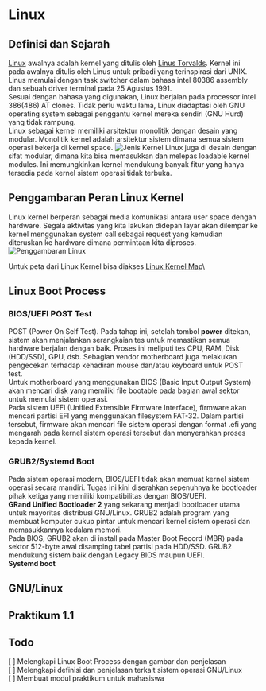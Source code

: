 # Linux

## Definisi dan Sejarah
[Linux](https://en.wikipedia.org/wiki/Linux_kernel/) awalnya adalah kernel yang ditulis oleh [Linus Torvalds](https://en.wikipedia.org/wiki/Linus_Torvalds).
Kernel ini pada awalnya ditulis oleh Linus untuk pribadi yang terinspirasi dari UNIX. Linus memulai dengan task switcher dalam bahasa intel 80386 assembly dan sebuah driver terminal pada 25 Agustus 1991.\
Sesuai dengan bahasa yang digunakan, Linux berjalan pada processor intel 386(486) AT clones.
Tidak perlu waktu lama, Linux diadaptasi oleh GNU operating system sebagai penggantu kernel mereka sendiri (GNU Hurd) yang tidak rampung.\
Linux sebagai kernel memiliki arsitektur monolitik dengan desain yang modular. Monolitik kernel adalah arsitektur sistem dimana semua sistem operasi bekerja di kernel space.
![Jenis Kernel](https://upload.wikimedia.org/wikipedia/commons/d/d0/OS-structure2.svg)
Linux juga di desain dengan sifat modular, dimana kita bisa memasukkan dan melepas loadable kernel modules. Ini memungkinkan kernel mendukung banyak fitur yang hanya tersedia pada kernel sistem operasi tidak terbuka.

## Penggambaran Peran Linux Kernel
Linux kernel berperan sebagai media komunikasi antara user space dengan hardware. Segala aktivitas yang kita lakukan didepan layar akan dilempar ke kernel menggunakan system call sebagai request yang kemudian diteruskan ke hardware dimana permintaan kita diproses.
![Penggambaran Linux](https://upload.wikimedia.org/wikipedia/commons/3/3a/Linux_kernel_ubiquity.svg)

Untuk peta dari Linux Kernel bisa diakses [Linux Kernel Map](https://makelinux.github.io/kernel/map/)\

## Linux Boot Process

### BIOS/UEFI POST Test
POST (Power On Self Test). Pada tahap ini, setelah tombol **power** ditekan, sistem akan menjalankan serangkaian tes untuk memastikan semua hardware berjalan dengan baik. Proses ini meliputi tes CPU, RAM, Disk (HDD/SSD), GPU, dsb. Sebagian vendor motherboard juga melakukan pengecekan terhadap kehadiran mouse dan/atau keyboard untuk POST test.\
Untuk motherboard yang menggunakan BIOS (Basic Input Output System) akan mencari disk yang memiliki file bootable pada bagian awal sektor untuk memulai sistem operasi.\
Pada sistem UEFI (Unified Extensible Firmware Interface), firmware akan mencari partisi EFI yang menggunakan filesystem FAT-32. Dalam partisi tersebut, firmware akan mencari file sistem operasi dengan format .efi yang mengarah pada kernel sistem operasi tersebut dan menyerahkan proses kepada kernel.

### GRUB2/Systemd Boot
Pada sistem operasi modern, BIOS/UEFI tidak akan memuat kernel sistem operasi secara mandiri. Tugas ini kini diserahkan sepenuhnya ke bootloader pihak ketiga yang memiliki kompatibilitas dengan BIOS/UEFI.\
**GRand Unified Bootloader 2** yang sekarang menjadi bootloader utama untuk mayoritas distribusi GNU/Linux. GRUB2 adalah program yang membuat komputer cukup pintar untuk mencari kernel sistem operasi dan memasukkannya kedalam memori.\
Pada BIOS, GRUB2 akan di install pada Master Boot Record (MBR) pada sektor 512-byte awal disamping tabel partisi pada HDD/SSD.
GRUB2 mendukung sistem baik dengan Legacy BIOS maupun UEFI.\
**Systemd boot**

## GNU/Linux

## Praktikum 1.1

## Todo
[  ] Melengkapi Linux Boot Process dengan gambar dan penjelasan\
[  ] Melengkapi definisi dan penjelasan terkait sistem operasi GNU/Linux\
[  ] Membuat modul praktikum untuk mahasiswa

